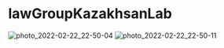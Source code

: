 # lawGroupKazakhsanLab
![photo_2022-02-22_22-50-04](https://user-images.githubusercontent.com/76952603/155179595-e2cee356-399f-47c2-aa27-bea917ee3e2f.jpg)
![photo_2022-02-22_22-50-11](https://user-images.githubusercontent.com/76952603/155179581-87266756-dd26-4295-bd2d-4c17314140d2.jpg)
